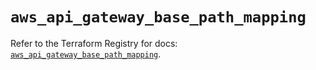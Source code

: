# `aws_api_gateway_base_path_mapping`

Refer to the Terraform Registry for docs: [`aws_api_gateway_base_path_mapping`](https://registry.terraform.io/providers/hashicorp/aws/5.75.0/docs/resources/api_gateway_base_path_mapping).
